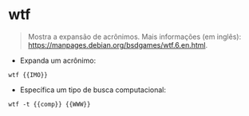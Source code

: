 # wtf

> Mostra a expansão de acrônimos.
> Mais informações (em inglês): <https://manpages.debian.org/bsdgames/wtf.6.en.html>.

- Expanda um acrônimo:

`wtf {{IMO}}`

- Específica um tipo de busca computacional:

`wtf -t {{comp}} {{WWW}}`
